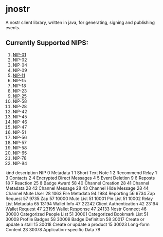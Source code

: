 # jnostr
A nostr client library, written in java, for generating, signing and publishing events.

## Currently Supported NIPS:
 01. [NIP-01](https://github.com/nostr-protocol/nips/blob/master/01.md)
 02. NIP-02
 04. NIP-04
 09. NIP-09
 11. [NIP-11](https://github.com/nostr-protocol/nips/blob/master/11.md)
 15. NIP-15
 18. NIP-18
 23. NIP-23
 25. [NIP-25](https://github.com/nostr-protocol/nips/blob/master/25.md)
 58. NIP-58
 28. NIP-28
 42. NIP-42
 45. NIP-45
 46. NIP-46
 47. NIP-47
 51. NIP-51
 56. NIP-56
 57. NIP-57
 58. NIP-58
 65. NIP-65
 78. NIP-78
 94. NIP-94
 
 



 kind	description	NIP
0	Metadata	1
1	Short Text Note	1
2	Recommend Relay	1
3	Contacts	2
4	Encrypted Direct Messages	4
5	Event Deletion	9
6	Reposts	18
7	Reaction	25
8	Badge Award	58
40	Channel Creation	28
41	Channel Metadata	28
42	Channel Message	28
43	Channel Hide Message	28
44	Channel Mute User	28
1063	File Metadata	94
1984	Reporting	56
9734	Zap Request	57
9735	Zap	57
10000	Mute List	51
10001	Pin List	51
10002	Relay List Metadata	65
13194	Wallet Info	47
22242	Client Authentication	42
23194	Wallet Request	47
23195	Wallet Response	47
24133	Nostr Connect	46
30000	Categorized People List	51
30001	Categorized Bookmark List	51
30008	Profile Badges	58
30009	Badge Definition	58
30017	Create or update a stall	15
30018	Create or update a product	15
30023	Long-form Content	23
30078	Application-specific Data	78